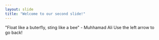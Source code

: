 ```yaml
---
layout: slide
title: "Welcome to our second slide!"
---
```

"Float like a buterfly, sting like a bee" - Muhhamad Ali
Use the left arrow to go back!
